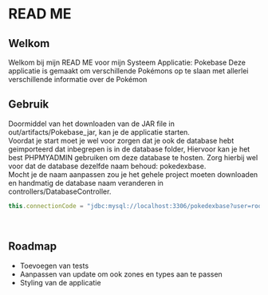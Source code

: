 <h1>READ ME</h1>
<h2>Welkom</h2>
Welkom bij mijn READ ME voor mijn Systeem Applicatie: Pokebase
Deze applicatie is gemaakt om verschillende Pokémons op te slaan met allerlei verschillende informatie over de Pokémon

<h2>Gebruik</h2>
Doormiddel van het downloaden van de JAR file in out/artifacts/Pokebase_jar, kan je de applicatie starten.
<br/>
Voordat je start moet je wel voor zorgen dat je ook de database hebt geimporteerd dat inbegrepen is in de database folder,
Hiervoor kan je het best PHPMYADMIN gebruiken om deze database te hosten. Zorg hierbij wel voor dat de database dezelfde naam behoud: pokedexbase.
<br/>
Mocht je de naam aanpassen zou je het gehele project moeten downloaden en handmatig de database naam veranderen in controllers/DatabaseController.
<br/>

```js
this.connectionCode = "jdbc:mysql://localhost:3306/pokedexbase?user=root&password=";
```

<br/>

<h2>Roadmap</h2>
<ul>
  <li>Toevoegen van tests</li>
  <li>Aanpassen van update om ook zones en types aan te passen</li>
  <li>Styling van de applicatie</li>
</ul>
